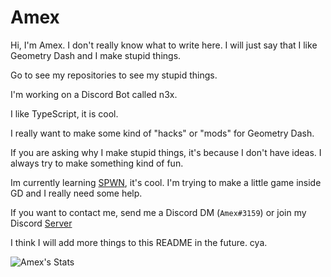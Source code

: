# Amex

Hi, I'm Amex. I don't really know what to write here.
I will just say that I like Geometry Dash and I make stupid things.

Go to see my repositories to see my stupid things.

I'm working on a Discord Bot called n3x.

I like TypeScript, it is cool.

I really want to make some kind of "hacks" or "mods" for Geometry Dash.

If you are asking why I make stupid things, it's because I don't have ideas.
I always try to make something kind of fun.

Im currently learning [SPWN](https://github.com/Spu7Nix/SPWN-language), it's cool.
I'm trying to make a little game inside GD and I really need some help.

If you want to contact me, send me a Discord DM (`Amex#3159`) or join my Discord [Server](https://discord.gg/uBjtHZWxvA)

I think I will add more things to this README in the future.
cya.

![Amex's Stats](https://github-readme-stats.vercel.app/api?username=ItsAmex&theme=dark&border=cyan)
